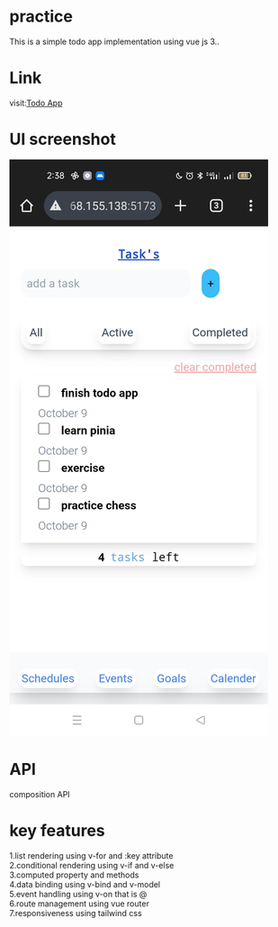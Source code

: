 # practice
This is a simple todo app implementation using vue js 3..
# Link
visit:[Todo App](https://todo-app-1-pcc4.onrender.com/)
# UI screenshot
![Todo App UI](./src/assets/images/UI.jpg)

# API
composition API

# key features
1.list rendering using v-for and :key attribute<br>
2.conditional rendering using v-if and v-else<br>
3.computed property and methods<br>
4.data binding using v-bind and v-model<br>
5.event handling using v-on that is @<br>
6.route management using vue router<br>
7.responsiveness using tailwind css





